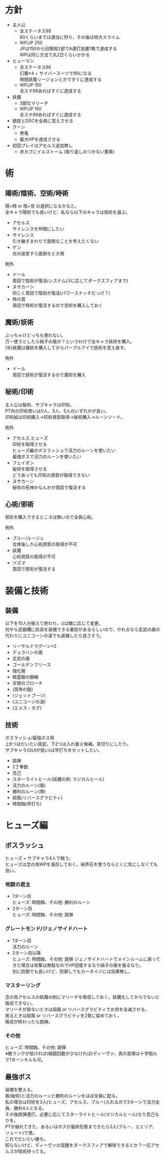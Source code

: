 # 方針
- 主人公
  - 全ステータス99  
    80くらいまでは適当に狩り、その後は特大スライム
  - WP/JP 250  
    JPは150から旧開発2部でA連打放置1晩で達成する  
    WPは同じ方法で丸2日くらいかかる
- ヒューマン
  - 全ステータス66  
    幻魔*4 + サイバースーツで99になる  
    時間妖魔リージョンとかですぐに達成する
  - WP/JP 150  
    全ステ99あればすぐに達成する
- 妖魔
  - 3部位マリーチ
  - WP/JP 150  
    全ステ99あればすぐに達成する
- 銃技とDSCを全員に覚えさせる
- クーン
  - 黒竜
  - 最大HPを達成させる
- 初回プレイはアセルス追加無し
  - 赤カブにイルストーム (取り返しのつかない要素)

# 術
## 陽術/陰術、空術/時術
陽+時 or 陰+空 の選択になるかなと。  
全キャラ陽術でも良いけど、私なら以下のキャラは陰術を選ぶ。
- アセルス  
  サイレンスを仲間にしたい
- サイレンス  
  引き継ぎまわりで面倒なことを考えたくない
- ゲン  
  光の迷宮すら面倒なとき用

例外
- ドール  
  周回で陰術が復活(システムLVに応じてダークスフィアまで)
- ヌサカーン  
  同じく周回で陰術が復活(パワースナッチだっけ？)
- 時の君  
  周回で時術が復活するので空術を購入しておく

## 魔術/妖術
ぶっちゃけどっちも使わない。  
万一使うとしたら硝子の盾か？というわけで全キャラ妖術を購入。  
(半)妖魔は魔術を購入してからパープルアイで妖術を覚え直す。

例外
- ドール  
  周回で妖術が復活するので魔術を購入

## 秘術/印術
主人公は秘術、サブキャラは印術。  
PT内の印術使いは0人、3人、5人のいずれかが良い。  
印術組は印術購入→印術資質取得→秘術購入→ルーンソード。

例外
- アセルス,ヒューズ  
  印術を取得させる  
  ヒューズ編のボスラッシュで活力のルーンを使いたい  
  最強ボスで活力のルーンを使いたい
- フェイオン  
  秘術を取得させる  
  どうあっても印術の資質が取得できない
- ヌサカーン  
  秘術の死神かなんかが周回で復活する

## 心術/邪術
邪術を購入できるところは無いので全員心術。

例外
- ブルー/ルージュ  
  合体後しか心術資質の取得が不可
- 妖魔  
  心術資質の取得が不可
- ゾズマ  
  周回で邪術が復活する

# 装備と技術
## 装備
以下を10人分揃えて終わり。()は敵に応じて変更。  
何やら武器欄に防具を装備できる裏技があるらしいので、やれるなら玄武の盾の代わりにユニコーンの涙でも装備したら良さそう。
- リーサルドラグーン*2
- デュラハンの盾
- 玄武の盾
- ゴールデンフリース
- 強化服
- 精霊銀の腕輪
- 天使のブローチ
- (冥帝の鎧)
- (ジェットブーツ)
- (ユニコーンの涙)
- (エメス・タグ)

## 技術
ボスラッシュ/最強ボス用  
上6つはだいたい固定。下2つは入れ替え候補。見切りにしたり。  
サブキャラ(QUIが低い)は早打ちをセットしたい。
- 跳弾
- 2丁拳銃
- 克己
- スターライトヒール(妖魔の剣: マジカルヒール)
- 活力のルーン(盾)
- 勝利のルーン(塔)
- 超風(リバースグラビティ)
- 時間蝕(早打ち)

# ヒューズ編
## ボスラッシュ
ヒューズ + サブキャラ4人で戦う。  
ヒューズは念の為WPを温存しておく。結界石を使うならとくに気にしなくても良い。

### 地獄の君主
- 1ターン目  
  ヒューズ: 時間蝕、その他: 勝利のルーン
- 2ターン目  
  ヒューズ: 時間蝕、その他: 跳弾

### グレートモンド/ジェノサイドハート
- 1ターン目  
  活力のルーン
- 2ターン目以降  
  ヒューズ: 時間蝕、その他: 跳弾
ジェノサイドハートでメインルームに戻ってきた場合は攻撃は無駄なのでHP回復するなり硝子の盾を張るなり。  
別に防御でも良いけど、防御してもカーネイジには効果無し。

### マスターリング
念の為アセルスの妖魔の剣にマリーチを吸収しておく。妖魔化してからでないと吸収できない。  
マリーチが居ないときは超風 or リバースグラビティでお供を全滅させる。  
居るときは超風 or リバースグラビティを2発に留めておく。  
吸収が終わったら跳弾。

### その他
ヒューズ: 時間蝕、その他: 跳弾  
※敵ランクが低ければ(戦闘回数が少なければ)ディーヴァ、真の首領は十字砲火で1ターンキルも可。

## 最強ボス
装備を整える。  
盾(秘術)と活力のルーンと勝利のルーンをほぼ全員に配る。  
私の場合は印術を3人(ヒューズ、アセルス、ブルー)入れるので3ターンで活力全員、勝利4人となる。  
その後跳弾連打。必要に応じてスターライトヒール(マジカルヒール)なり克己なりを。  
PTが崩れてきた、あるいはボスが最終形態まできたら3人(ブルー、エミリア、リュート)で塔。  
これでだいたい勝ち。  
知らないけど、ディーヴァの覚醒をダークスフィアで解除できるとか？一応アセルスが陰術持ってる。






